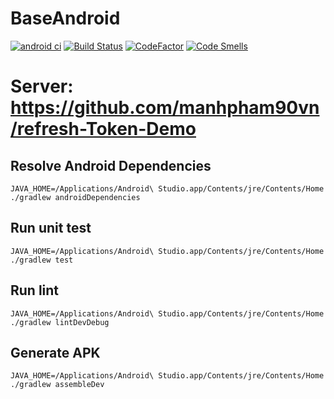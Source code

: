 # BaseAndroid

[![android ci](https://github.com/manhpham90vn/BaseAndroid/actions/workflows/android.yml/badge.svg)](https://github.com/manhpham90vn/BaseAndroid/actions/workflows/android.yml)
[![Build Status](https://app.bitrise.io/app/e30b38da440338d7/status.svg?token=JYPRCB6200ZSG0S-zTZW3A&branch=master)](https://app.bitrise.io/app/e30b38da440338d7)
[![CodeFactor](https://www.codefactor.io/repository/github/manhpham90vn/baseandroid/badge)](https://www.codefactor.io/repository/github/manhpham90vn/baseandroid)
[![Code Smells](https://sonarcloud.io/api/project_badges/measure?project=manhpham90vn_BaseAndroid&metric=code_smells)](https://sonarcloud.io/summary/new_code?id=manhpham90vn_BaseAndroid)

# Server: https://github.com/manhpham90vn/refresh-Token-Demo

## Resolve Android Dependencies
```
JAVA_HOME=/Applications/Android\ Studio.app/Contents/jre/Contents/Home ./gradlew androidDependencies
```

## Run unit test
```
JAVA_HOME=/Applications/Android\ Studio.app/Contents/jre/Contents/Home ./gradlew test
```

## Run lint
```
JAVA_HOME=/Applications/Android\ Studio.app/Contents/jre/Contents/Home ./gradlew lintDevDebug
```

## Generate APK
```
JAVA_HOME=/Applications/Android\ Studio.app/Contents/jre/Contents/Home ./gradlew assembleDev
```
